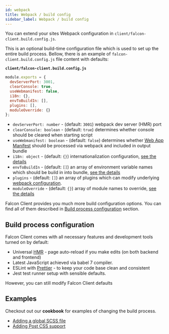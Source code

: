 ```yaml
---
id: webpack
title: Webpack / build config
sidebar_label: Webpack / build config
---
```


You can extend your sites Webpack configuration in `client/falcon-client.build.config.js`.

This is an optional build-time configuration file which is used to set up the entire build process. Bellow, there is an example of `falcon-client.build.config.js` file content with defaults:

**`client/falcon-client.build.config.js`**
```js
module.exports = {
  devServerPort: 3001,
  clearConsole: true,
  useWebmanifest: false,
  i18n: {},
  envToBuildIn: [],
  plugins: [],
  moduleOverride: {}
};
```

- `devServerPort: number` - (default: `3001`) webpack dev server (HMR) port
- `clearConsole: boolean` - (default: `true`) determines whether console should be cleared when starting script
- `useWebmanifest: boolean` - (default: `false`) determines whether [Web App Manifest](/docs/platform/client/files#srcmanifestwebmanifest) should be processed via webpack and included in output bundle
- `i18n: object` - (default: `{}`) internationalization configuration, [see the details](/docs/2019/falcon-client/internationalization#configuration)
- `envToBuildIn` - (default: `[]`) an array of environment variable names which should be build in into bundle, [see the details](#environment-variables)
- `plugins` - (default: `[]`) an array of plugins which can modify underlying [webpack configuration](#webpack).
- `moduleOverride` - (default: `{}`) array of module names to override, [see the details](./overrides)

Falcon Client provides you much more build configuration options. You can find all of them described in [Build process configuration](#build-process-configuration) section.


## Build process configuration

Falcon Client comes with all necessary features and development tools turned on by default:

- Universal [HMR](https://webpack.js.org/concepts/hot-module-replacement/) - page auto-reload if you make edits (on both backend and frontend)
- Latest JavaScript achieved via babel 7 compiler.
- ESLint with [Prettier](https://github.com/prettier/prettier) - to keep your code base clean and consistent
- Jest test runner setup with sensible defaults.

However, you can still modify Falcon Client defaults

## Examples

Checkout out our **cookbook** for examples of changing the build process.

- [Adding a global SCSS file](../cookbook/client/scss-global)
- [Adding Post CSS support](../cookbook/client/post-css-support)
